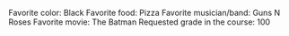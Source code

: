 Favorite color: Black 
Favorite food: Pizza
Favorite musician/band: Guns N Roses 
Favorite movie: The Batman
Requested grade in the course: 100 
